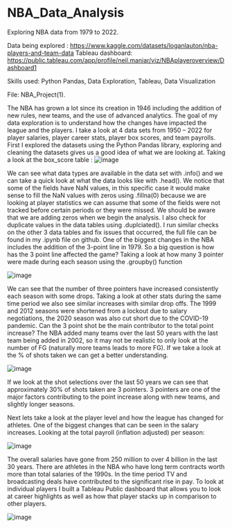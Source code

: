 # NBA_Data_Analysis
Exploring NBA data from 1979 to 2022.

Data being explored : https://www.kaggle.com/datasets/loganlauton/nba-players-and-team-data
Tableau dashboard: https://public.tableau.com/app/profile/neil.maniar/viz/NBAplayeroverview/Dashboard1

Skills used: Python Pandas, Data Exploration, Tableau, Data Visualization

File:
NBA_Project(1).

The NBA has grown a lot since its creation in 1946 including the addition of new rules, new teams, and the use of advanced analytics. The goal of my data exploration is to understand how the changes have impacted the league and the players. I take a look at 4 data sets from 1950 – 2022 for player salaries, player career stats, player box scores, and team payrolls. 
First I explored the datasets using the Python Pandas library, exploring and cleaning the datasets gives us a good idea of what we are looking at. Taking a look at the box_score table : 
 ![image](https://github.com/nmaniar9/neilmaniar.github.io/assets/44175458/7e7bb0ad-bf65-4d95-94d7-7c4ce491a9d6)

We can see what data types are available in the data set with .info() and we can take a quick look at what the data looks like with .head(). We notice that some of the fields have NaN values, in this specific case it would make sense to fill the NaN values with zeros using .fillna(0) because we are looking at player statistics we can assume that some of the fields were not tracked before certain periods or they were missed. We should be aware that we are adding zeros when we begin the analysis. I also check for duplicate values in the data tables using .duplciated(). I run similar checks on the other 3 data tables and fix issues that occurred, the full file can be found in my .ipynb file on github.
One of the biggest changes in the NBA includes the addition of the 3-point line in 1979. So a big question is how has the 3 point line affected the game? 
Taking a look at how many 3 pointer were made during each season using the .groupby() function

![image](https://github.com/nmaniar9/neilmaniar.github.io/assets/44175458/d4883c5a-9664-41d5-a081-1f4d481a0c93)

We can see that the number of three pointers have increased consistently each season with some drops. Taking a look at other stats during the same time period we also see similar increases with similar drop offs. The 1999 and 2012 seasons were shortened from a lockout due to salary negotiations, the 2020 season was also cut short due to the COVID-19 pandemic. Can the 3 point shot be the main contributor to the total point increase? The NBA added many teams over the last 50 years with the last team being added in 2002, so it may not be realistic to only look at the number of FG (naturally more teams leads to more FG). If we take a look at the % of shots taken we can get a better understanding.

![image](https://github.com/nmaniar9/neilmaniar.github.io/assets/44175458/24896e8a-7349-440b-a57f-934f9931d8b7)

If we look at the shot selections over the last 50 years we can see that approximately 30% of shots taken are 3 pointers. 3 pointers are one of the major factors contributing to the point increase along with new teams, and slightly longer seasons.

Next lets take a look at the player level and how the league has changed for athletes. One of the biggest changes that can be seen in the salary increases. Looking at the total payroll (inflation adjusted) per season: 

![image](https://github.com/nmaniar9/neilmaniar.github.io/assets/44175458/13b8b71b-14aa-4f7c-97bc-4db1d6c9b180)
 
The overall salaries have gone from 250 million to over 4 billion in the last 30 years. There are athletes in the NBA who have long term contracts worth more than total salaries of the 1990s. In the time period TV and broadcasting deals have contributed to the significant rise in pay.
To look at individual players I built a Tableau Public dashboard that allows you to look at career highlights as well as how that player stacks up in comparison to other players.

![image](https://github.com/nmaniar9/neilmaniar.github.io/assets/44175458/02985bc2-4486-4d18-99d3-7804e95faa9c)
